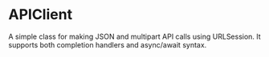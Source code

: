 # APIClient

A simple class for making JSON and multipart API calls using URLSession.
It supports both completion handlers and async/await syntax.
